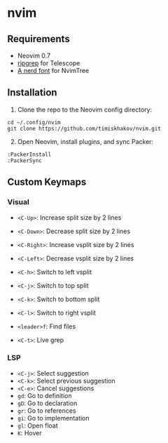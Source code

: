 # nvim

## Requirements

- Neovim 0.7
- [ripgrep](https://github.com/BurntSushi/ripgrep) for Telescope
- [A nerd font](https://www.nerdfonts.com) for NvimTree

## Installation

1. Clone the repo to the Neovim config directory:

```shell
cd ~/.config/nvim
git clone https://github.com/timiskhakov/nvim.git
```

2. Open Neovim, install plugins, and sync Packer:

```
:PackerInstall
:PackerSync
```

## Custom Keymaps

### Visual

- `<C-Up>`: Increase split size by 2 lines
- `<C-Down>`: Decrease split size by 2 lines
- `<C-Right>`: Increase vsplit size by 2 lines
- `<C-Left>`: Decrease vsplit size by 2 lines
- `<C-h>`: Switch to left vsplit
- `<C-j>`: Switch to top split
- `<C-k>`: Switch to bottom split
- `<C-l>`: Switch to right vsplit

- `<leader>f`: Find files
- `<C-t>`: Live grep

### LSP

- `<C-j>`: Select suggestion
- `<C-k>`: Select previous suggestion
- `<C-e>`: Cancel suggestions
- `gd`: Go to definition
- `gD`: Go to declaration
- `gr`: Go to references
- `gi`: Go to implementation
- `gl`: Open float
- `K`: Hover
